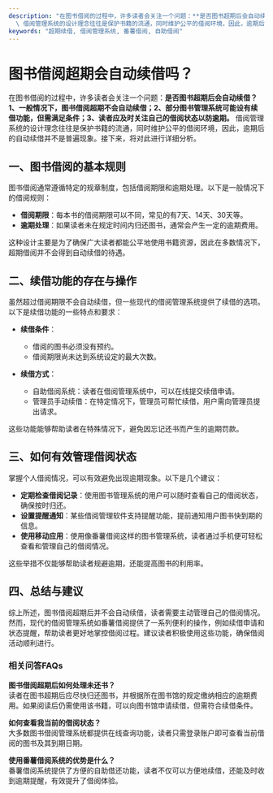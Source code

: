 ```yaml
---
description: "在图书借阅的过程中，许多读者会关注一个问题：**是否图书超期后会自动续借？1、一般情况下，图书借阅超期不会自动续借；2、部分图书管理系统可能设有续借功能，但需满足条件；3、读者应及时关注自己的借阅状态以防逾期。**\
  \ 借阅管理系统的设计理念往往是保护书籍的流通，同时维护公平的借阅环境，因此，逾期后的自动续借并不是普遍现象。接下来，将对此进行详细分析。"
keywords: "超期续借, 借阅管理系统, 番薯借阅, 自助借阅"
---
```

# 图书借阅超期会自动续借吗？

在图书借阅的过程中，许多读者会关注一个问题：**是否图书超期后会自动续借？1、一般情况下，图书借阅超期不会自动续借；2、部分图书管理系统可能设有续借功能，但需满足条件；3、读者应及时关注自己的借阅状态以防逾期。** 借阅管理系统的设计理念往往是保护书籍的流通，同时维护公平的借阅环境，因此，逾期后的自动续借并不是普遍现象。接下来，将对此进行详细分析。

## 一、图书借阅的基本规则

图书借阅通常遵循特定的规章制度，包括借阅期限和逾期处理。以下是一般情况下的借阅规则：

- **借阅期限**：每本书的借阅期限可以不同，常见的有7天、14天、30天等。
- **逾期处理**：如果读者未在规定时间内归还图书，通常会产生一定的逾期费用。

这种设计主要是为了确保广大读者都能公平地使用书籍资源，因此在多数情况下，超期借阅并不会得到自动续借的待遇。

## 二、续借功能的存在与操作

虽然超过借阅期限不会自动续借，但一些现代的借阅管理系统提供了续借的选项。以下是续借功能的一些特点和要求：

- **续借条件**：
  - 借阅的图书必须没有预约。
  - 借阅期限尚未达到系统设定的最大次数。

- **续借方式**：
  - 自助借阅系统：读者在借阅管理系统中，可以在线提交续借申请。
  - 管理员手动续借：在特定情况下，管理员可帮忙续借，用户需向管理员提出请求。

这些功能能够帮助读者在特殊情况下，避免因忘记还书而产生的逾期罚款。

## 三、如何有效管理借阅状态

掌握个人借阅情况，可以有效避免出现逾期现象。以下是几个建议：

- **定期检查借阅记录**：使用图书管理系统的用户可以随时查看自己的借阅状态，确保按时归还。
- **设置提醒通知**：某些借阅管理软件支持提醒功能，提前通知用户图书快到期的信息。
- **使用移动应用**：使用像番薯借阅这样的图书管理系统，读者通过手机便可轻松查看和管理自己的借阅情况。

这些举措不仅能够帮助读者规避逾期，还能提高图书的利用率。

## 四、总结与建议

综上所述，图书借阅超期后并不会自动续借，读者需要主动管理自己的借阅情况。然而，现代的借阅管理系统如番薯借阅提供了一系列便利的操作，例如续借申请和状态提醒，帮助读者更好地掌控借阅过程。建议读者积极使用这些功能，确保借阅活动顺利进行。

### 相关问答FAQs

**图书借阅超期后如何处理未还书？**  
读者在图书超期后应尽快归还图书，并根据所在图书馆的规定缴纳相应的逾期费用。如果阅读后仍需使用该书籍，可以向图书馆申请续借，但需符合续借条件。

**如何查看我当前的借阅状态？**  
大多数图书借阅管理系统都提供在线查询功能，读者只需登录账户即可查看当前借阅的图书及其到期日期。

**使用番薯借阅系统的优势是什么？**  
番薯借阅系统提供了方便的自助借还功能，读者不仅可以方便地续借，还能及时收到逾期提醒，有效提升了借阅体验。
